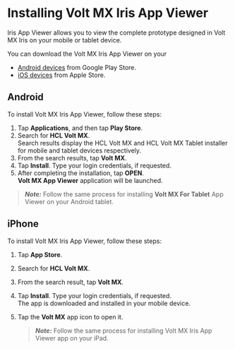 <!--                                    

[](Prerequisites.md)

*   [Prerequisites](Prerequisites.md#prerequisites)
    *   [System Requirements](Prerequisites.md#system-requirements)
    *   [Download Volt MX Iris](Prerequisites.md#download)
*   [Install Volt MX Iris](Installing VoltMX Iris.md#installing)
    *   [Configuring Volt MX Iris to use a Proxy server](Installing VoltMX Iris.md#configuring-to-use-a-proxy-server)
        *   [Basic Proxy](Installing VoltMX Iris.md#basic-proxy)
        *   [NTLM Proxy](Installing VoltMX Iris.md#ntlm-proxy)
        *   [Custom NTLM Proxy](Installing VoltMX Iris.md#custom-ntlm-proxy)
        *   [White-list Essential Domains](Installing VoltMX Iris.md#white-list-essential-domains)
*   [Post Installation Tasks](Launching VoltMX Iris.md#post-installation-tasks)
    *   [Launching Volt MX Iris](Launching VoltMX Iris.md#launching)
*   [Update Volt MX Iris](Upgrade.md)
*   [FAQs](StudioInstallation_FAQs.md#appendix-frequently-asked-questions-faqs)

[](#)

*   All Files -->

Installing Volt MX Iris App Viewer
========================================

Iris App Viewer allows you to view the complete prototype designed in Volt MX Iris on your mobile or tablet device.

You can download the Volt MX Iris App Viewer on your

*   [Android devices](#android) from Google Play Store.
*   [iOS devices](#iphone) from Apple Store.


Android
-------

To install Volt MX Iris App Viewer, follow these steps:

1.  Tap **Applications**, and then tap **Play Store**.
2.  Search for **HCL Volt MX**.  
    Search results display the HCL Volt MX and HCL Volt MX Tablet installer for mobile and tablet devices respectively.
3.  From the search results, tap **Volt MX**.
4.  Tap **Install**. Type your login credentials, if requested.
5.  After completing the installation, tap **OPEN**.  
    **Volt MX App Viewer** application will be launched.

> **_Note:_** Follow the same process for installing **Volt MX For Tablet** App Viewer on your Android tablet.

iPhone
------

To install Volt MX Iris App Viewer, follow these steps:

1.  Tap **App Store**.
2.  Search for **HCL Volt MX**.
3.  From the search result, tap **Volt MX**.
4.  Tap **Install**. Type your login credentials, if requested.  
    The app is downloaded and installed in your mobile device.  
    
5.  Tap the **Volt MX** app icon to open it.
    
    > **_Note:_** Follow the same process for installing Volt MX Iris App Viewer app on your iPad.
    

<!-- Windows 8.1
-----------

To install Iris App Viewer, following these steps:

1.  Tap **Store** and search for **VoltMX Iris**.
2.  From the search result, tap **VoltMX Iris**.
3.  Tap **Install**.  
    The app is downloaded and installed in your mobile device.
4.  Tap the **VoltMX Iris App Viewer** app icon to open it.

> **_Note:_** Follow the same process for installing Iris App Viewer on your Windows tablet. -->


<!-- *   [Prerequisites](Prerequisites.md#prerequisites)
    *   [System Requirements](Prerequisites.md#system-requirements)
    *   [Download Volt MX Iris](Prerequisites.md#download)
*   [Install Volt MX Iris](Installing VoltMX Iris.md#installing)
    *   [Configuring Volt MX Iris to use a Proxy server](Installing VoltMX Iris.md#configuring-to-use-a-proxy-server)
*   [Post Installation Tasks](Launching VoltMX Iris.md#post-installation-tasks)
    *   [Launching Volt MX Iris](Launching VoltMX Iris.md#launching)
*   [Update Volt MX Iris](Upgrade.md)
*   [FAQs](StudioInstallation_FAQs.md#appendix-frequently-asked-questions-faqs) -->
